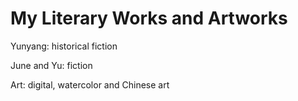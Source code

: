 # My Literary Works and Artworks

Yunyang: historical fiction

June and Yu: fiction

Art: digital, watercolor and Chinese art
